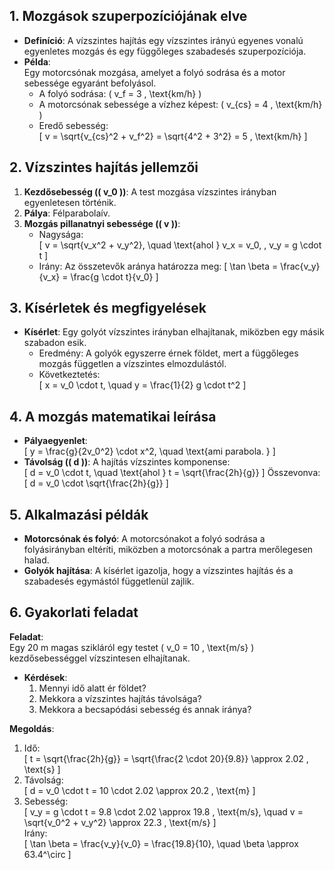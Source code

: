 ## 1. Mozgások szuperpozíciójának elve
- **Definíció**: A vízszintes hajítás egy vízszintes irányú egyenes vonalú egyenletes mozgás és egy függőleges szabadesés szuperpozíciója.
- **Példa**:  
  Egy motorcsónak mozgása, amelyet a folyó sodrása és a motor sebessége egyaránt befolyásol.
  - A folyó sodrása: \( v_f = 3 \, \text{km/h} \)
  - A motorcsónak sebessége a vízhez képest: \( v_{cs} = 4 \, \text{km/h} \)
  - Eredő sebesség:  
    \[
    v = \sqrt{v_{cs}^2 + v_f^2} = \sqrt{4^2 + 3^2} = 5 \, \text{km/h}
    \]

## 2. Vízszintes hajítás jellemzői
1. **Kezdősebesség (\( v_0 \))**: A test mozgása vízszintes irányban egyenletesen történik.
2. **Pálya**: Félparabolaív.
3. **Mozgás pillanatnyi sebessége (\( v \))**:  
   - Nagysága:  
     \[
     v = \sqrt{v_x^2 + v_y^2}, \quad \text{ahol } v_x = v_0, \, v_y = g \cdot t
     \]
   - Irány: Az összetevők aránya határozza meg:
     \[
     \tan \beta = \frac{v_y}{v_x} = \frac{g \cdot t}{v_0}
     \]

## 3. Kísérletek és megfigyelések
- **Kísérlet**: Egy golyót vízszintes irányban elhajítanak, miközben egy másik szabadon esik.  
  - Eredmény: A golyók egyszerre érnek földet, mert a függőleges mozgás független a vízszintes elmozdulástól.
  - Következtetés:  
    \[
    x = v_0 \cdot t, \quad y = \frac{1}{2} g \cdot t^2
    \]

## 4. A mozgás matematikai leírása
- **Pályaegyenlet**:  
  \[
  y = \frac{g}{2v_0^2} \cdot x^2, \quad \text{ami parabola.
  }
  \]
- **Távolság (\( d \))**: A hajítás vízszintes komponense:  
  \[
  d = v_0 \cdot t, \quad \text{ahol } t = \sqrt{\frac{2h}{g}}
  \]
  Összevonva:  
  \[
  d = v_0 \cdot \sqrt{\frac{2h}{g}}
  \]

## 5. Alkalmazási példák
- **Motorcsónak és folyó**: A motorcsónakot a folyó sodrása a folyásirányban eltéríti, miközben a motorcsónak a partra merőlegesen halad.
- **Golyók hajítása**: A kísérlet igazolja, hogy a vízszintes hajítás és a szabadesés egymástól függetlenül zajlik.

## 6. Gyakorlati feladat
**Feladat**:  
Egy 20 m magas szikláról egy testet \( v_0 = 10 \, \text{m/s} \) kezdősebességgel vízszintesen elhajítanak.  
- **Kérdések**:  
  1. Mennyi idő alatt ér földet?  
  2. Mekkora a vízszintes hajítás távolsága?  
  3. Mekkora a becsapódási sebesség és annak iránya?

**Megoldás**:
1. Idő:  
   \[
   t = \sqrt{\frac{2h}{g}} = \sqrt{\frac{2 \cdot 20}{9.8}} \approx 2.02 \, \text{s}
   \]
2. Távolság:  
   \[
   d = v_0 \cdot t = 10 \cdot 2.02 \approx 20.2 \, \text{m}
   \]
3. Sebesség:  
   \[
   v_y = g \cdot t = 9.8 \cdot 2.02 \approx 19.8 \, \text{m/s}, \quad v = \sqrt{v_0^2 + v_y^2} \approx 22.3 \, \text{m/s}
   \]  
   Irány:  
   \[
   \tan \beta = \frac{v_y}{v_0} = \frac{19.8}{10}, \quad \beta \approx 63.4^\circ
   \]